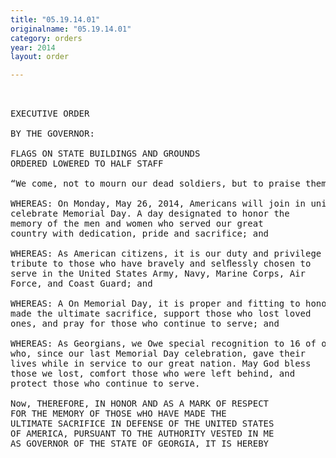 ```yaml
---
title: "05.19.14.01"
originalname: "05.19.14.01"
category: orders
year: 2014
layout: order

---
```

<pre>
 

EXECUTIVE ORDER

BY THE GOVERNOR:

FLAGS ON STATE BUILDINGS AND GROUNDS
ORDERED LOWERED TO HALF STAFF

“We come, not to mourn our dead soldiers, but to praise them.” — Francis A. Walker

WHEREAS: On Monday, May 26, 2014, Americans will join in unity to
celebrate Memorial Day. A day designated to honor the
memory of the men and women who served our great
country with dedication, pride and sacrifice; and

WHEREAS: As American citizens, it is our duty and privilege to pay
tribute to those who have bravely and selﬂessly chosen to
serve in the United States Army, Navy, Marine Corps, Air
Force, and Coast Guard; and

WHEREAS: A On Memorial Day, it is proper and fitting to honor those who
made the ultimate sacrifice, support those who lost loved
ones, and pray for those who continue to serve; and

WHEREAS: As Georgians, we Owe special recognition to 16 of our Own
who, since our last Memorial Day celebration, gave their
lives while in service to our great nation. May God bless
those we lost, comfort those who were left behind, and
protect those who continue to serve.

Now, THEREFORE, IN HONOR AND AS A MARK OF RESPECT
FOR THE MEMORY OF THOSE wHO HAVE MADE THE
ULTIMATE SACRIFICE IN DEFENSE OF THE UNITED STATES
OF AMERICA, PURSUANT TO THE AUTHORITY VESTED IN ME
AS GOVERNOR OF THE STATE OF GEORGIA, IT IS HEREBY

</pre>
